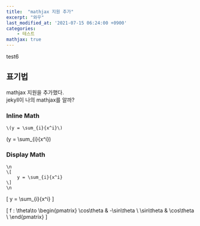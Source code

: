 ```yaml
---
title:  "mathjax 지원 추가"
excerpt: "와우"
last_modified_at: '2021-07-15 06:24:00 +0900'
categories:
    - 테스트
mathjax: true
---
```

test6

## 표기법
mathjax 지원을 추가했다.\
jekyll이 나의 mathjax를 알까?

### Inline Math
```
\(y = \sum_{i}{x^i}\)
```
\(y = \sum_{i}{x^i}\)

### Display Math
```
\n
\[
    y = \sum_{i}{x^i}
\]
\n
```

\[
    y = \sum_{i}{x^i}
\]

\[
    f : \theta\to 
    \begin{pmatrix}
    \cos\theta & -\sin\theta \\
    \sin\theta & \cos\theta \\
    \end{pmatrix}
\]





